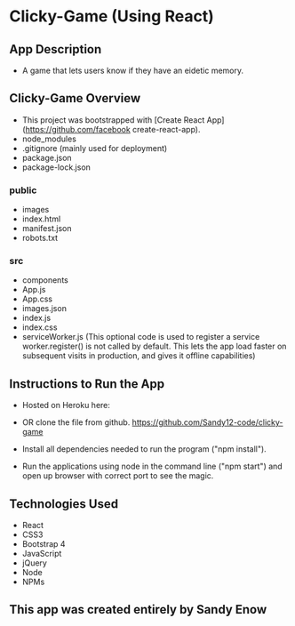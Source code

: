 # Clicky-Game (Using React)

## App Description
* A game that lets users know if they have an eidetic memory.

## Clicky-Game Overview
* This project was bootstrapped with [Create React App](https://github.com/facebook create-react-app).
* node_modules
* .gitignore (mainly used for deployment)
* package.json
* package-lock.json

### public
* images
* index.html
* manifest.json
* robots.txt
### src
* components
* App.js
* App.css
* images.json
* index.js
* index.css
* serviceWorker.js (This optional code is used to register a service worker.register() is not called by default. This lets the app load faster on subsequent visits in production, and gives it offline capabilities)

## Instructions to Run the App
* Hosted on Heroku here: 

* OR clone the file from github. https://github.com/Sandy12-code/clicky-game

* Install all dependencies needed to run the program ("npm install").

* Run the applications using node in the command line ("npm start") and open up browser with correct port to see the magic.

## Technologies Used
* React
* CSS3
* Bootstrap 4
* JavaScript
* jQuery
* Node
* NPMs
## This app was created entirely by Sandy Enow